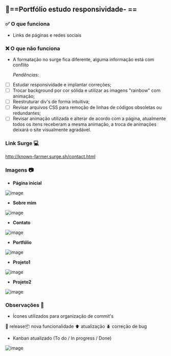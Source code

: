 ## :rocket:==Portfólio estudo responsividade- == 

###  :white_check_mark: O que funciona

- Links de páginas e redes sociais

### :x: O que não funciona 

- A formatação no surge fica diferente, alguma informação está com conflito

  _Pendências:_
- [ ] Estudar responsividade e implantar correções;
- [ ] Trocar background por cor sólida e utilizar as imagens "rainbow" com animação;
- [ ] Reestruturar div's de forma intuitiva;
- [ ] Revisar arquivos CSS para remoção de linhas de códigos obsoletas ou redundantes;
- [ ] Revisar animação utilizada e alterar de acordo com a página, atualmente todos os itens receberam a mesma animação, a troca de animações deixará o site visualmente agradável.

### Link Surge :computer:
http://known-farmer.surge.sh/contact.html

### Imagens :camera:

- **Página inicial**

![image](https://user-images.githubusercontent.com/80704054/119179829-caa12400-ba45-11eb-8d3d-08c353d33f5c.png)

- **Sobre mim**

![image](https://user-images.githubusercontent.com/80704054/119179880-da206d00-ba45-11eb-9a4c-3056d8191e6d.png)

- **Contato**

![image](https://user-images.githubusercontent.com/80704054/119179951-f6bca500-ba45-11eb-9848-8f23806bdb73.png)

- **Portfólio**

![image](https://user-images.githubusercontent.com/80704054/119179986-050ac100-ba46-11eb-8a92-43d7abb2ea8d.png)

- **Projeto1**

![image](https://user-images.githubusercontent.com/80704054/119180021-148a0a00-ba46-11eb-8438-48d409a2aa8f.png)

- **Projeto2**

![image](https://user-images.githubusercontent.com/80704054/119180043-1d7adb80-ba46-11eb-8740-4c02011caf21.png)

### Observações :pencil:

- Ícones utilizados para organização de commit's

:checkered_flag: release:package: nova funcionalidade :arrow_up: atualização :beetle: correção de bug

- Kanban atualizado (To do / In progress / Done)

![image](https://user-images.githubusercontent.com/80704054/119181435-fc1aef00-ba47-11eb-9d20-aaca30cae73c.png)
